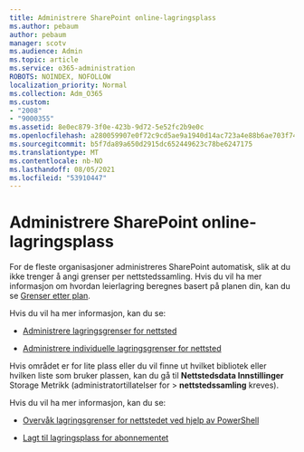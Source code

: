 ```yaml
---
title: Administrere SharePoint online-lagringsplass
ms.author: pebaum
author: pebaum
manager: scotv
ms.audience: Admin
ms.topic: article
ms.service: o365-administration
ROBOTS: NOINDEX, NOFOLLOW
localization_priority: Normal
ms.collection: Adm_O365
ms.custom:
- "2008"
- "9000355"
ms.assetid: 8e0ec879-3f0e-423b-9d72-5e52fc2b9e0c
ms.openlocfilehash: a280059907e0f72c9cd5ae9a1940d14ac723a4e88b6ae703f74f8163244bdd17
ms.sourcegitcommit: b5f7da89a650d2915dc652449623c78be6247175
ms.translationtype: MT
ms.contentlocale: nb-NO
ms.lasthandoff: 08/05/2021
ms.locfileid: "53910447"
---
```

# <a name="manage-your-sharepoint-online-storage"></a>Administrere SharePoint online-lagringsplass

For de fleste organisasjoner administreres SharePoint automatisk, slik at du ikke trenger å angi grenser per nettstedssamling. Hvis du vil ha mer informasjon om hvordan leierlagring beregnes basert på planen din, kan du se [Grenser etter plan](/office365/servicedescriptions/sharepoint-online-service-description/sharepoint-online-limits?redirectedfrom=MSDN#limits-by-plan).

Hvis du vil ha mer informasjon, kan du se:

- [Administrere lagringsgrenser for nettsted](/sharepoint/manage-site-collection-storage-limits)

- [Administrere individuelle lagringsgrenser for nettsted](/sharepoint/manage-site-collection-storage-limits#manage-individual-site-storage-limits)

Hvis området er for lite plass eller du vil finne ut hvilket bibliotek eller hvilken liste som bruker plassen, kan du gå til **Nettstedsdata Innstillinger** Storage Metrikk (administratortillatelser for  >  **nettstedssamling** kreves).

Hvis du vil ha mer informasjon, kan du se:

- [Overvåk lagringsgrenser for nettstedet ved hjelp av PowerShell](/sharepoint/manage-site-collection-storage-limits#monitor-site-storage-limits-by-using-powershell)

- [Lagt til lagringsplass for abonnementet](/microsoft-365/commerce/add-storage-space) 
  